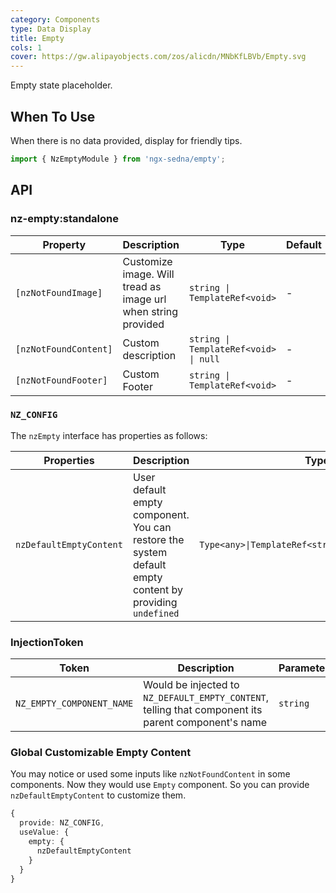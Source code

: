 ```yaml
---
category: Components
type: Data Display
title: Empty
cols: 1
cover: https://gw.alipayobjects.com/zos/alicdn/MNbKfLBVb/Empty.svg
---
```


Empty state placeholder.

## When To Use

When there is no data provided, display for friendly tips.

```ts
import { NzEmptyModule } from 'ngx-sedna/empty';
```

## API

### nz-empty:standalone

| Property              | Description                                                   | Type                                  | Default |
| --------------------- | ------------------------------------------------------------- | ------------------------------------- | ------- |
| `[nzNotFoundImage]`   | Customize image. Will tread as image url when string provided | `string \| TemplateRef<void>`         | -       |
| `[nzNotFoundContent]` | Custom description                                            | `string \| TemplateRef<void> \| null` | -       |
| `[nzNotFoundFooter]`  | Custom Footer                                                 | `string \| TemplateRef<void>`         | -       |

### `NZ_CONFIG`

The `nzEmpty` interface has properties as follows:

| Properties              | Description                                                                                             | Type                                                |
| ----------------------- | ------------------------------------------------------------------------------------------------------- | --------------------------------------------------- |
| `nzDefaultEmptyContent` | User default empty component. You can restore the system default empty content by providing `undefined` | `Type<any>\|TemplateRef<string>\|string\|undefined` |

### InjectionToken

| Token                     | Description                                                                                         | Parameters |
| ------------------------- | --------------------------------------------------------------------------------------------------- | ---------- |
| `NZ_EMPTY_COMPONENT_NAME` | Would be injected to `NZ_DEFAULT_EMPTY_CONTENT`, telling that component its parent component's name | `string`   |

### Global Customizable Empty Content

You may notice or used some inputs like `nzNotFoundContent` in some components. Now they would use `Empty` component. So you can provide `nzDefaultEmptyContent` to customize them.

```ts
{
  provide: NZ_CONFIG,
  useValue: {
    empty: {
      nzDefaultEmptyContent
    }
  }
}
```
